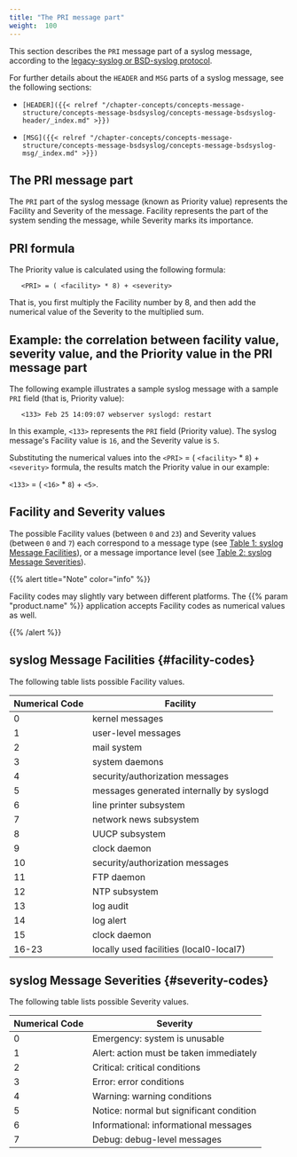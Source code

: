 ```yaml
---
title: "The PRI message part"
weight:  100
---
```

<!-- DISCLAIMER: This file is based on the syslog-ng Open Source Edition documentation https://github.com/balabit/syslog-ng-ose-guides/commit/2f4a52ee61d1ea9ad27cb4f3168b95408fddfdf2 and is used under the terms of The syslog-ng Open Source Edition Documentation License. The file has been modified by Axoflow. -->

This section describes the `PRI` message part of a syslog message, according to the [legacy-syslog or BSD-syslog protocol](https://tools.ietf.org/search/rfc3164).

For further details about the `HEADER` and `MSG` parts of a syslog message, see the following sections:

  - `[HEADER]({{< relref "/chapter-concepts/concepts-message-structure/concepts-message-bsdsyslog/concepts-message-bsdsyslog-header/_index.md" >}})`

  - `[MSG]({{< relref "/chapter-concepts/concepts-message-structure/concepts-message-bsdsyslog/concepts-message-bsdsyslog-msg/_index.md" >}})`


## The PRI message part

The `PRI` part of the syslog message (known as Priority value) represents the Facility and Severity of the message. Facility represents the part of the system sending the message, while Severity marks its importance.



## PRI formula

The Priority value is calculated using the following formula:

```shell
   <PRI> = ( <facility> * 8) + <severity> 
```

That is, you first multiply the Facility number by 8, and then add the numerical value of the Severity to the multiplied sum.



## Example: the correlation between facility value, severity value, and the Priority value in the PRI message part

The following example illustrates a sample syslog message with a sample `PRI` field (that is, Priority value):

```shell
   <133> Feb 25 14:09:07 webserver syslogd: restart
```

In this example, `<133>` represents the `PRI` field (Priority value). The syslog message's Facility value is `16`, and the Severity value is `5`.

Substituting the numerical values into the `<PRI>` = ( `<facility>` * `8`) + `<severity>` formula, the results match the Priority value in our example:

`<133>` = ( `<16>` * `8`) + `<5>`.


## Facility and Severity values

The possible Facility values (between `0` and `23`) and Severity values (between `0` and `7`) each correspond to a message type (see [Table 1: syslog Message Facilities</span>](#facility-codes)), or a message importance level (see [Table 2: syslog Message Severities](#severity-codes)).

{{% alert title="Note" color="info" %}}

Facility codes may slightly vary between different platforms. The {{% param "product.name" %}} application accepts Facility codes as numerical values as well.

{{% /alert %}}

## syslog Message Facilities {#facility-codes}

The following table lists possible Facility values.


| Numerical Code | Facility                                 |
| -------------- | ---------------------------------------- |
| 0              | kernel messages            |
| 1              | user-level messages  |
| 2              | mail system            |
| 3              | system daemons                  |
| 4              | security/authorization messages |
| 5              | messages generated internally by syslogd |
| 6              | line printer subsystem |
| 7              | network news subsystem |
| 8              | UUCP subsystem |
| 9              | clock daemon |
| 10             | security/authorization messages |
| 11             | FTP daemon |
| 12             | NTP subsystem |
| 13             | log audit |
| 14             | log alert |
| 15             | clock daemon |
| 16-23          | locally used facilities (local0-local7) |

## syslog Message Severities {#severity-codes}

The following table lists possible Severity values.

| Numerical Code | Severity                                 |
| -------------- | ---------------------------------------- |
| 0              | Emergency: system is unusable            |
| 1              | Alert: action must be taken immediately  |
| 2              | Critical: critical conditions            |
| 3              | Error: error conditions                  |
| 4              | Warning: warning conditions              |
| 5              | Notice: normal but significant condition |
| 6              | Informational: informational messages    |
| 7              | Debug: debug-level messages              |
